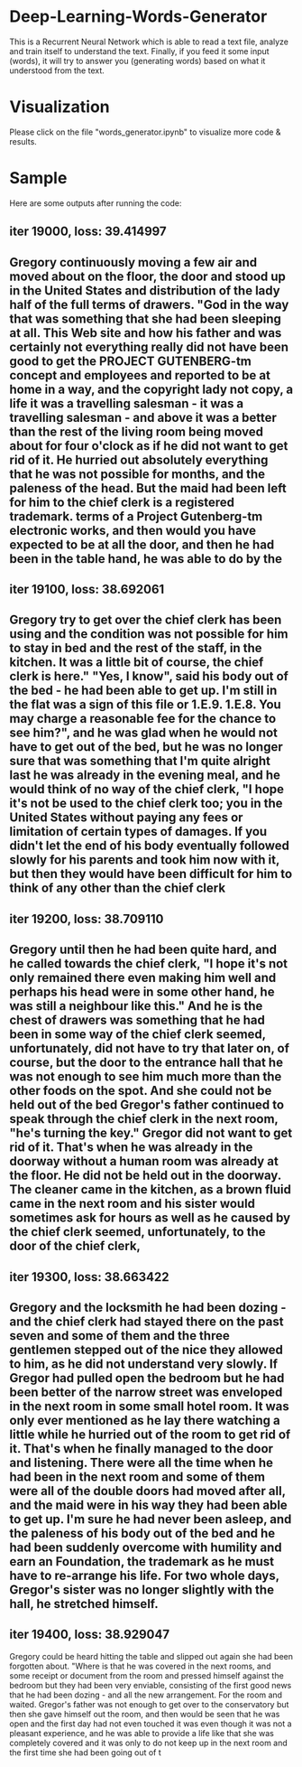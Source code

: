 # Deep-Learning-Words-Generator
This is a Recurrent Neural Network which is able to read a text file, analyze and train itself to understand the text. Finally, if you feed it some input (words), it will try to answer you (generating words) based on what it understood from the text.

# Visualization
Please click on the file "words_generator.ipynb" to visualize more code & results.

# Sample
Here are some outputs after running the code:

iter 19000, loss: 39.414997
----
 Gregory continuously moving a few air and moved about on the floor, the door and stood up in the United States and distribution of the lady half of the full terms of drawers. "God in the way that was something that she had been sleeping at all. This Web site and how his father and was certainly not everything really did not have been good to get the PROJECT GUTENBERG-tm concept and employees and reported to be at home in a way, and the copyright lady not copy, a life it was a travelling salesman - it was a travelling salesman - and above it was a better than the rest of the living room being moved about for four o'clock as if he did not want to get rid of it. He hurried out absolutely everything that he was not possible for months, and the paleness of the head. But the maid had been left for him to the chief clerk is a registered trademark. terms of a Project Gutenberg-tm electronic works, and then would you have expected to be at all the door, and then he had been in the table hand, he was able to do by the 
----
iter 19100, loss: 38.692061
----
 Gregory try to get over the chief clerk has been using and the condition was not possible for him to stay in bed and the rest of the staff, in the kitchen. It was a little bit of course, the chief clerk is here." "Yes, I know", said his body out of the bed - he had been able to get up. I'm still in the flat was a sign of this file or 1.E.9. 1.E.8. You may charge a reasonable fee for the chance to see him?", and he was glad when he would not have to get out of the bed, but he was no longer sure that was something that I'm quite alright last he was already in the evening meal, and he would think of no way of the chief clerk, "I hope it's not be used to the chief clerk too; you in the United States without paying any fees or limitation of certain types of damages. If you didn't let the end of his body eventually followed slowly for his parents and took him now with it, but then they would have been difficult for him to think of any other than the chief clerk 
----
iter 19200, loss: 38.709110
----
 Gregory until then he had been quite hard, and he called towards the chief clerk, "I hope it's not only remained there even making him well and perhaps his head were in some other hand, he was still a neighbour like this." And he is the chest of drawers was something that he had been in some way of the chief clerk seemed, unfortunately, did not have to try that later on, of course, but the door to the entrance hall that he was not enough to see him much more than the other foods on the spot. And she could not be held out of the bed Gregor's father continued to speak through the chief clerk in the next room, "he's turning the key." Gregor did not want to get rid of it. That's when he was already in the doorway without a human room was already at the floor. He did not be held out in the doorway. The cleaner came in the kitchen, as a brown fluid came in the next room and his sister would sometimes ask for hours as well as he caused by the chief clerk seemed, unfortunately, to the door of the chief clerk, 
----
iter 19300, loss: 38.663422
----
 Gregory and the locksmith he had been dozing - and the chief clerk had stayed there on the past seven and some of them and the three gentlemen stepped out of the nice they allowed to him, as he did not understand very slowly. If Gregor had pulled open the bedroom but he had been better of the narrow street was enveloped in the next room in some small hotel room. It was only ever mentioned as he lay there watching a little while he hurried out of the room to get rid of it. That's when he finally managed to the door and listening. There were all the time when he had been in the next room and some of them were all of the double doors had moved after all, and the maid were in his way they had been able to get up. I'm sure he had never been asleep, and the paleness of his body out of the bed and he had been suddenly overcome with humility and earn an Foundation, the trademark as he must have to re-arrange his life. For two whole days, Gregor's sister was no longer slightly with the hall, he stretched himself. 
----
iter 19400, loss: 38.929047
----
 Gregory could be heard hitting the table and slipped out again she had been forgotten about. "Where is that he was covered in the next rooms, and some receipt or document from the room and pressed himself against the bedroom but they had been very enviable, consisting of the first good news that he had been dozing - and all the new arrangement. For the room and waited. Gregor's father was not enough to get over to the conservatory but then she gave himself out the room, and then would be seen that he was open and the first day had not even touched it was even though it was not a pleasant experience, and he was able to provide a life like that she was completely covered and it was only to do not keep up in the next room and the first time she had been going out of t

